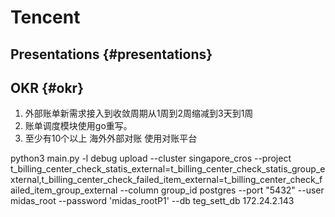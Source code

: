 # Tencent


## Presentations {#presentations}


## OKR {#okr}

1.  外部账单新需求接入到收敛周期从1周到2周缩减到3天到1周
2.  账单调度模块使用go重写。
3.  至少有10个以上 海外外部对账 使用对账平台

python3 main.py -l debug upload --cluster singapore_cros --project t_billing_center_check_statis_external=t_billing_center_check_statis_group_external,t_billing_center_check_failed_item_external=t_billing_center_check_failed_item_group_external --column group_id postgres --port "5432" --user midas_root --password 'midas_rootP1' --db teg_sett_db 172.24.2.143

